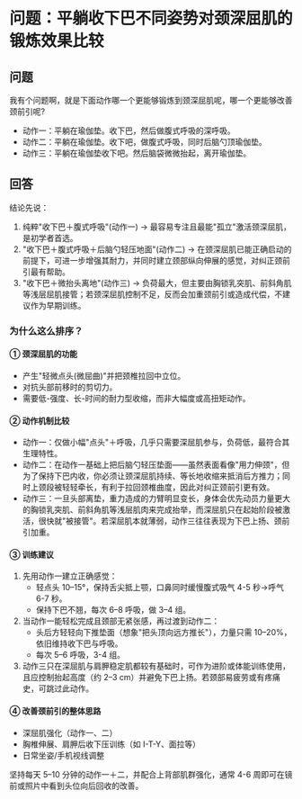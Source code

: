 # 问题：平躺收下巴不同姿势对颈深屈肌的锻炼效果比较

## 问题
我有个问题啊，就是下面动作哪一个更能够锻炼到颈深屈肌呢，哪一个更能够改善颈前引呢?

- 动作一：平躺在瑜伽垫。收下巴，然后做腹式呼吸的深呼吸。
- 动作二：平躺在瑜伽垫。收下吧，做腹式呼吸，同时后脑勺顶瑜伽垫。
- 动作三：平躺在瑜伽垫收下吧。然后脑袋微微抬起，离开瑜伽垫。

## 回答

结论先说：  
1. 纯粹"收下巴＋腹式呼吸"(动作一) → 最容易专注且最能"孤立"激活颈深屈肌，是初学者首选。  
2. "收下巴＋腹式呼吸＋后脑勺轻压地面"(动作二) → 在颈深屈肌已能正确启动的前提下，可进一步增强其耐力，并同时建立颈部纵向伸展的感觉，对纠正颈前引最有帮助。  
3. "收下巴＋微抬头离地"(动作三) → 负荷最大，但主要由胸锁乳突肌、前斜角肌等浅层屈肌接管；若颈深屈肌控制不足，反而会加重颈前引或造成代偿，不建议作为早期训练。

### 为什么这么排序？

#### ① 颈深屈肌的功能  
- 产生"轻微点头(微屈曲)"并把颈椎拉回中立位。  
- 对抗头部前移时的剪切力。  
- 需要低-强度、长-时间的耐力型收缩，而非大幅度或高扭矩动作。

#### ② 动作机制比较  
- 动作一：仅做小幅"点头"＋呼吸，几乎只需要深屈肌参与，负荷低，最符合其生理特性。  
- 动作二：在动作一基础上把后脑勺轻压垫面——虽然表面看像"用力伸颈"，但为了保持下巴内收，你必须让颈深屈肌持续、等长地收缩来抵消后方推力；同时上颈段被轻轻牵长，有利于拉回颈椎曲度，因此对纠正颈前引更有效。  
- 动作三：一旦头部离垫，重力造成的力臂明显变长，身体会优先动员力量更大的胸锁乳突肌、前斜角肌等浅层肌肉来完成抬举，而深屈肌只在起始阶段被激活，很快就"被接管"。若深屈肌本就薄弱，动作三往往表现为下巴上扬、颈前引加重。

#### ③ 训练建议  
1. 先用动作一建立正确感觉：  
   - 轻点头 10–15°，保持舌尖抵上颚，口鼻同时缓慢腹式吸气 4-5 秒→呼气 6-7 秒。  
   - 保持下巴不翘，每次 6–8 呼吸，做 3–4 组。  
2. 当动作一能轻松完成且颈部无紧张感，再过渡到动作二：  
   - 头后方轻轻向下推垫面（想象"把头顶向远方推长"），力量只需 10–20%，依旧维持收下巴与呼吸。  
   - 每次 5–6 呼吸，3-4 组。  
3. 动作三只在深屈肌与肩胛稳定肌都较有基础时，可作为进阶或体能训练使用，且应控制抬起高度（约 2–3 cm）并避免下巴上扬。若颈部易疲劳或有疼痛史，可跳过此动作。

#### ④ 改善颈前引的整体思路  
- 深屈肌强化（动作一、二）  
- 胸椎伸展、肩胛后收下压训练（如 I-T-Y、面拉等）  
- 日常坐姿/手机视线调整

坚持每天 5–10 分钟的动作一＋二，并配合上背部肌群强化，通常 4-6 周即可在镜前或照片中看到头位向后回收的改善。 